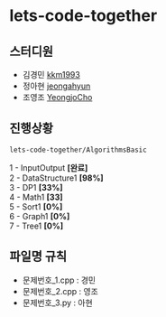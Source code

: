 # lets-code-together
## 스터디원
- 김경민 [kkm1993](https://github.com/kkm1993)
- 정아현 [jeongahyun](https://github.com/jeongahyun)
- 조영조 [YeongjoCho](https://github.com/YeongjoCho)

## 진행상황
```
lets-code-together/AlgorithmsBasic
```
1 - InputOutput **[완료]**  
2 - DataStructure1 **[98%]**  
3 - DP1 **[33%]**  
4 - Math1 **[33]**  
5 - Sort1 **[0%]**  
6 - Graph1 **[0%]**  
7 - Tree1 **[0%]**  

## 파일명 규칙
- 문제번호_1.cpp : 경민
- 문제번호_2.cpp : 영조
- 문제번호_3.py : 아현

